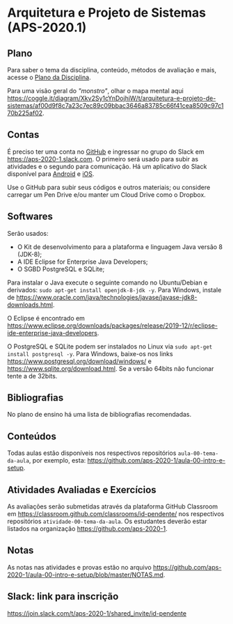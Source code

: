 # Arquitetura e Projeto de Sistemas (APS-2020.1)

## Plano

Para saber o tema da disciplina, conteúdo, métodos de avaliação e mais, acesse o [Plano da Disciplina](https://github.com/aps-2020-1/aula-00-intro-e-setup/blob/master/PLANO.md).

Para uma visão geral do _"monstro"_, olhar o mapa mental aqui <https://coggle.it/diagram/Xkv2Sy1cYnDojhiW/t/arquitetura-e-projeto-de-sistemas/af00d9f8c7a23c7ec89c09bbac3646a83785c66f41cea8509c97c170b225af02>.

## Contas

É preciso ter uma conta no [GitHub](https://github.com/join) e ingressar no grupo do Slack em <https://aps-2020-1.slack.com>. O primeiro será usado para subir as atividades e o segundo para comunicação. Há um aplicativo do Slack disponível para [Android](https://play.google.com/store/apps/details?id=com.Slack&hl=pt_BR) e [iOS](https://itunes.apple.com/br/app/slack/id618783545).

Use o GitHub para subir seus códigos e outros materiais; ou considere carregar um Pen Drive e/ou manter um Cloud Drive como o Dropbox.

## Softwares

Serão usados:

* O Kit de desenvolvimento para a plataforma e linguagem Java versão 8 (JDK-8);
* A IDE Eclipse for Enterprise Java Developers;
* O SGBD PostgreSQL e SQLite;

Para instalar o Java execute o seguinte comando no Ubuntu/Debian e derivados: `sudo apt-get install openjdk-8-jdk -y`. Para Windows, instale de <https://www.oracle.com/java/technologies/javase/javase-jdk8-downloads.html>.

O Eclipse é encontrado em <https://www.eclipse.org/downloads/packages/release/2019-12/r/eclipse-ide-enterprise-java-developers>.

O PostgreSQL e SQLite podem ser instalados no Linux via `sudo apt-get install postgresql -y`. Para Windows, baixe-os nos links <https://www.postgresql.org/download/windows/> e <https://www.sqlite.org/download.html>. Se a versão 64bits não funcionar tente a de 32bits.

## Bibliografias

No plano de ensino há uma lista de bibliografias recomendadas.

## Conteúdos

Todas aulas estão disponíveis nos respectivos repositórios `aula-00-tema-da-aula`, por exemplo, esta: <https://github.com/aps-2020-1/aula-00-intro-e-setup>.

## Atividades Avaliadas e Exercícios

As avaliações serão submetidas através da plataforma GitHub Classroom em <https://classroom.github.com/classrooms/id-pendente/> nos respectivos repositórios `atividade-00-tema-da-aula`. Os estudantes deverão estar listados na organização <https://github.com/aps-2020-1>.

## Notas

As notas nas atividades e provas estão no arquivo <https://github.com/aps-2020-1/aula-00-intro-e-setup/blob/master/NOTAS.md>.

## Slack: link para inscrição

<https://join.slack.com/t/aps-2020-1/shared_invite/id-pendente>
